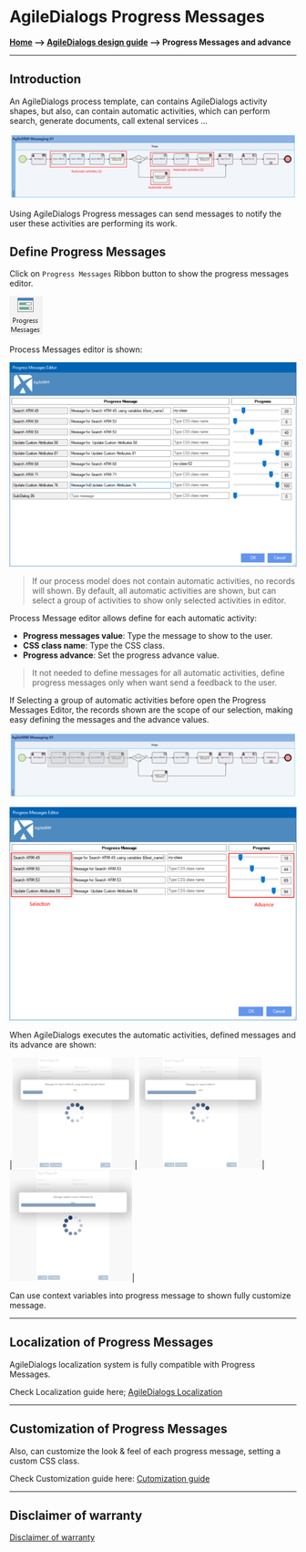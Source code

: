 # AgileDialogs Progress Messages

**[Home](/) --> [AgileDialogs design guide](/guides/AgileDialogs-DesignGuide.md) --> Progress Messages and advance**

---

## Introduction

An AgileDialogs process template, can contains AgileDialogs activity shapes, but also, can contain automatic activities, which can perform search, generate documents, call extenal services ...

![Progress Messages](../media/AgileDialogsProgressMessages/AgileDialogsProgressMessages_01.png)

Using AgileDialogs Progress messages can send messages to notify the user these activities are performing its work.

## Define Progress Messages

Click on `Progress Messages` Ribbon button to show the progress messages editor.

![AgileDialogsProgressMessages_02](../media/AgileDialogsProgressMessages/AgileDialogsProgressMessages_02.png)

Process Messages editor is shown:

![AgileDialogsProgressMessages_03](../media/AgileDialogsProgressMessages/AgileDialogsProgressMessages_03.png)

> If our process model does not contain automatic activities, no records will shown. By default, all automatic activities are shown, but can select a group of activities to show only selected activities in editor.

Process Message editor allows define for each automatic activity:

- **Progress messages value**: Type the message to show to the user.
- **CSS class name**: Type the CSS class.
- **Progress advance**: Set the progress advance value.

> It not needed to define messages for all automatic activities, define progress messages only when want send a feedback to the user.

If Selecting a group of automatic activities before open the Progress Messages Editor, the records shown are the scope of our selection, making easy defining the messages and the advance values.

![AgileDialogsProgressMessages_04](../media/AgileDialogsProgressMessages/AgileDialogsProgressMessages_04.png)

![AgileDialogsProgressMessages_05](../media/AgileDialogsProgressMessages/AgileDialogsProgressMessages_05.png)

When AgileDialogs executes the automatic activities, defined messages and its advance are shown:

|![AgileDialogsProgressMessages_06](../media/AgileDialogsProgressMessages/AgileDialogsProgressMessages_06.png)|
![AgileDialogsProgressMessages_07](../media/AgileDialogsProgressMessages/AgileDialogsProgressMessages_07.png)|
![AgileDialogsProgressMessages_08](../media/AgileDialogsProgressMessages/AgileDialogsProgressMessages_08.png)|

Can use context variables into progress message to shown fully customize message.

---

## Localization of Progress Messages

AgileDialogs localization system is fully compatible with Progress Messages.

Check Localization guide here; [AgileDialogs Localization](AgileDialogsLocalization.md)

---

## Customization of Progress Messages

Also, can customize the look & feel of each progress message, setting a custom CSS class.

Check Customization guide here: [Cutomization guide](../AgileDialogs-CustomizationGuide.md)

---

## Disclaimer of warranty

[Disclaimer of warranty](common/DisclaimerOfWarranty.md)
